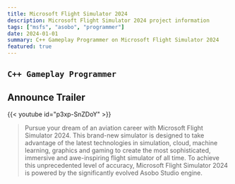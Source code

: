 ```yaml
---
title: Microsoft Flight Simulator 2024
description: Microsoft Flight Simulator 2024 project information
tags: ["msfs", "asobo", "programmer"]
date: 2024-01-01
summary: C++ Gameplay Programmer on Microsoft Flight Simulator 2024
featured: true
---
```


## `C++ Gameplay Programmer`

## Announce Trailer

{{< youtube id="p3xp-SnZDoY" >}}

> Pursue your dream of an aviation career with Microsoft Flight Simulator 2024. This brand-new simulator is designed to take advantage of the latest technologies in simulation, cloud, machine learning, graphics and gaming to create the most sophisticated, immersive and awe-inspiring flight simulator of all time. To achieve this unprecedented level of accuracy, Microsoft Flight Simulator 2024 is powered by the significantly evolved Asobo Studio engine.